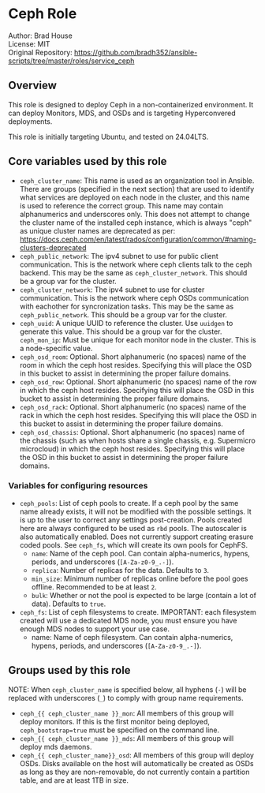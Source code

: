 # Ceph Role

Author: Brad House<br/>
License: MIT<br/>
Original Repository: https://github.com/bradh352/ansible-scripts/tree/master/roles/service_ceph

## Overview

This role is designed to deploy Ceph in a non-containerized environment.  It can
deploy Monitors, MDS, and OSDs and is targeting Hyperconvered deployments.

This role is initially targeting Ubuntu, and tested on 24.04LTS.

## Core variables used by this role
* `ceph_cluster_name`: This name is used as an organization tool in Ansible.
  There are groups (specified in the next section) that are used to identify
  what services are deployed on each node in the cluster, and this name is
  used to reference the correct group.  This name may contain alphanumerics
  and underscores only.  This does not attempt to change the cluster name of the
  installed ceph instance, which is always "ceph" as unique cluster names are
  deprecated as per:
  https://docs.ceph.com/en/latest/rados/configuration/common/#naming-clusters-deprecated
* `ceph_public_network`: The ipv4 subnet to use for public client communication.
  This is the network where ceph clients talk to the ceph backend.  This may
  be the same as `ceph_cluster_network`.  This should be a group var for the
  cluster.
* `ceph_cluster_network`: The ipv4 subnet to use for cluster communication. This
  is the network where ceph OSDs communication with eachother for syncronization
  tasks.  This may be the same as `ceph_public_network`.  This should be a group
  var for the cluster.
* `ceph_uuid`: A unique UUID to reference the cluster.  Use `uuidgen` to
  generate this value.  This should be a group var for the cluster.
 `ceph_mon_ip`: Must be unique for each monitor node in the cluster.  This
  is a node-specific value.
* `ceph_osd_room`: Optional. Short alphanumeric (no spaces) name of the room in
  which the ceph host resides.  Specifying this will place the OSD in this
  bucket to assist in determining the proper failure domains.
* `ceph_osd_row`: Optional. Short alphanumeric (no spaces) name of the row in
  which the ceph host resides.  Specifying this will place the OSD in this
  bucket to assist in determining the proper failure domains.
* `ceph_osd_rack`: Optional. Short alphanumeric (no spaces) name of the rack in
  which the ceph host resides.  Specifying this will place the OSD in this
  bucket to assist in determining the proper failure domains.
* `ceph_osd_chassis`: Optional. Short alphanumeric (no spaces) name of the
  chassis (such as when hosts share a single chassis, e.g. Supermicro microcloud)
  in which the ceph host resides.  Specifying this will place the OSD in this
  bucket to assist in determining the proper failure domains.

### Variables for configuring resources

* `ceph_pools`: List of ceph pools to create.  If a ceph pool by the same name
  already exists, it will not be modified with the possible settings.  It is
  up to the user to correct any settings post-creation.  Pools created here are
  always configured to be used as `rbd` pools.  The autoscaler is also automatically
  enabled.  Does not currently support creating erasure coded pools.
  See `ceph_fs`, which will create its own pools for CephFS.
  * `name`: Name of the ceph pool.  Can contain alpha-numerics, hypens, periods,
    and underscores (`[A-Za-z0-9_.-]`).
  * `replica`: Number of replicas for the data.  Defaults to `3`.
  * `min_size`: Minimum number of replicas online before the pool goes offline.
    Recommended to be at least `2`.
  * `bulk`: Whether or not the pool is expected to be large (contain a lot of
    data).  Defaults to `true`.
* `ceph_fs`: List of ceph filesystems to create.  IMPORTANT: each filesystem
  created will use a dedicated MDS node, you must ensure you have enough
  MDS nodes to support your use case.
  * name: Name of ceph filesystem. Can contain alpha-numerics, hypens, periods,
    and underscores (`[A-Za-z0-9_.-]`).


## Groups used by this role

NOTE: When `ceph_cluster_name` is specified below, all hyphens (`-`) will be
      replaced with underscores (`_`) to comply with group name requirements.
* `ceph_{{ ceph_cluster_name }}_mon`: All members of this group will deploy
   monitors.  If this is the first monitor being deployed, `ceph_bootstrap=true`
   must be specified on the command line.
* `ceph_{{ ceph_cluster_name }}_mds`: All members of this group will deploy
   mds daemons.
* `ceph_{{ ceph_cluster_name}}_osd`: All members of this group will deploy
   OSDs. Disks available on the host will automatically be created as OSDs
   as long as they are non-removable, do not currently contain a partition
   table, and are at least 1TB in size.


